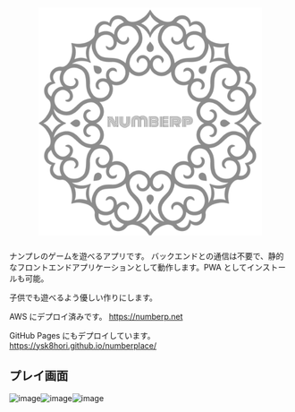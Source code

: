 <h1 align="center">
  <img alt="numberp top image" src="./src/images/top.svg" style="width:400px;"/>
</h1>

ナンプレのゲームを遊べるアプリです。 バックエンドとの通信は不要で、静的なフロントエンドアプリケーションとして動作します。PWA としてインストールも可能。

子供でも遊べるよう優しい作りにします。

AWS にデプロイ済みです。
https://numberp.net

GitHub Pages にもデプロイしています。
https://ysk8hori.github.io/numberplace/

## プレイ画面

<div style="display:flex;">
<img height="300" alt="image" src="https://user-images.githubusercontent.com/5052869/206936641-ab63052d-8444-4248-944a-0bf3e9e464c2.png">
<img height="300" alt="image" src="https://user-images.githubusercontent.com/5052869/206937168-74b4e4e8-27e0-48da-9375-a14f17c6d6c0.png">
<img height="300" alt="image" src="https://user-images.githubusercontent.com/5052869/206937196-54b941de-4ea2-42d1-bd6d-5597d959831b.png">
</div>
